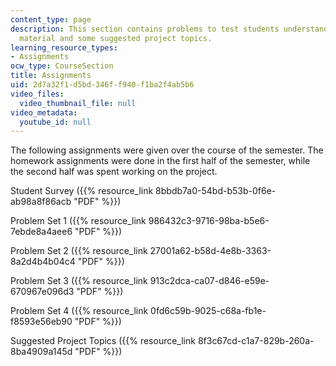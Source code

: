```yaml
---
content_type: page
description: This section contains problems to test students understanding of course
  material and some suggested project topics.
learning_resource_types:
- Assignments
ocw_type: CourseSection
title: Assignments
uid: 2d7a32f1-d5bd-346f-f940-f1ba2f4ab5b6
video_files:
  video_thumbnail_file: null
video_metadata:
  youtube_id: null
---
```


The following assignments were given over the course of the semester. The homework assignments were done in the first half of the semester, while the second half was spent working on the project.

Student Survey ({{% resource_link 8bbdb7a0-54bd-b53b-0f6e-ab98a8f86acb "PDF" %}})

Problem Set 1 ({{% resource_link 986432c3-9716-98ba-b5e6-7ebde8a4aee6 "PDF" %}})

Problem Set 2 ({{% resource_link 27001a62-b58d-4e8b-3363-8a2d4b4b04c4 "PDF" %}})

Problem Set 3 ({{% resource_link 913c2dca-ca07-d846-e59e-670967e096d3 "PDF" %}})

Problem Set 4 ({{% resource_link 0fd6c59b-9025-c68a-fb1e-f8593e56eb90 "PDF" %}})

Suggested Project Topics ({{% resource_link 8f3c67cd-c1a7-829b-260a-8ba4909a145d "PDF" %}})